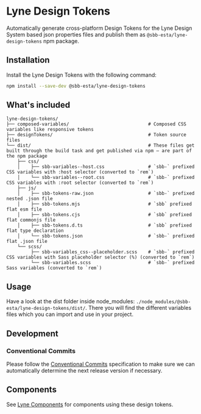 # Lyne Design Tokens

Automatically generate cross-platform Design Tokens for the Lyne Design System based json properties files
and publish them as `@sbb-esta/lyne-design-tokens` npm package.

## Installation

Install the Lyne Design Tokens with the following command:

```bash
npm install --save-dev @sbb-esta/lyne-design-tokens
```

## What's included

```
lyne-design-tokens/
├── composed-variables/                             # Composed CSS variables like responsive tokens
├── designTokens/                                   # Token source files
└── dist/                                           # These files get built through the build task and get published via npm — are part of the npm package
    ├── css/
    │    ├── sbb-variables--host.css                # `sbb-` prefixed CSS variables with :host selector (converted to `rem`)
    │    └── sbb-variables--root.css                # `sbb-` prefixed CSS variables with :root selector (converted to `rem`)
    ├── js/
    │    ├── sbb-tokens-raw.json                    # `sbb-` prefixed nested .json file
    │    ├── sbb-tokens.mjs                         # `sbb` prefixed flat esm file
    │    ├── sbb-tokens.cjs                         # `sbb` prefixed flat commonjs file
    │    ├── sbb-tokens.d.ts                        # `sbb` prefixed flat type declaration
    │    └── sbb-tokens.json                        # `sbb-` prefixed flat .json file
    └── scss/
         ├── sbb-variables_css--placeholder.scss    # `sbb-` prefixed CSS variables with Sass placeholder selector (%) (converted to `rem`)
         └── sbb-variables.scss                     # `sbb-` prefixed Sass variables (converted to `rem`)
```

## Usage

Have a look at the dist folder inside node_modules: `./node_modules/@sbb-esta/lyne-design-tokens/dist/`.
There you will find the different variables files which you can import and use in your project.

## Development

### Conventional Commits

Please follow the [Conventional Commits](https://www.conventionalcommits.org/en/v1.0.0/) specification to make sure we can automatically
determine the next release version if necessary.

## Components

See [Lyne Components](https://github.com/sbb-design-systems/lyne-components) for components using these design tokens.
